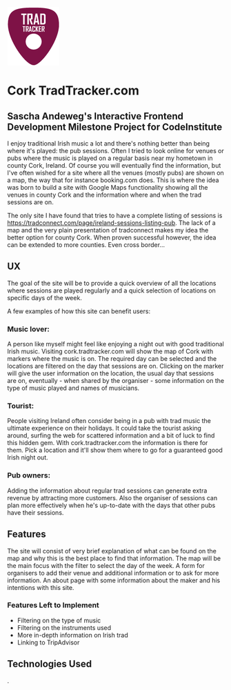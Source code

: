 ![ TradTracker.com](https://github.com/Andeweg01/tradTracker/blob/master/assets/img/TradTracker.png?raw=true)

# Cork TradTracker.com

## Sascha Andeweg's Interactive Frontend Development Milestone Project for CodeInstitute

I enjoy traditional Irish music a lot and there's nothing better than being where it's played: the pub sessions. 
Often I tried to look online for venues or pubs where the music is played on a regular basis near my hometown in county Cork, Ireland.
Of course you will eventually find the information, but I've often wished for a site where all the venues (mostly pubs) are shown on a map,
the way that for instance booking.com does.
This is where the idea was born to build a site with Google Maps functionality showing all the venues in county Cork and 
the information where and when the trad sessions are on.

The only site I have found that tries to have a complete listing of sessions is <https://tradconnect.com/page/ireland-sessions-listing-pub>.
The lack of a map and the very plain presentation of tradconnect makes my idea the better option for county Cork. 
When proven successful however, the idea can be extended to more counties. Even cross border...


## UX
The goal of the site will be to provide a quick overview of all the locations where sessions are played regularly and a quick selection of locations on specific days of the week.

A few examples of how this site can benefit users:

### Music lover:

A person like myself might feel like enjoying a night out with good traditional Irish music. Visiting cork.tradtracker.com will show the map of Cork with markers where the music is on.
The required day can be selected and the locations are filtered on the day that sessions are on.
Clicking on the marker will give the user information on the location, the usual day that sessions are on, eventually - when shared by the organiser - some information on the type of music played and names of musicians.

### Tourist:

People visiting Ireland often consider being in a pub with trad music the ultimate experience on their holidays. 
It could take the tourist asking around, surfing the web for scattered information and a bit of luck to find this hidden gem. 
With cork.tradtracker.com the information is there for them. Pick a location and it'll show them where to go for a guaranteed good Irish night out.

### Pub owners:

Adding the information about regular trad sessions can generate extra revenue by attracting more customers.
Also the organiser of sessions can plan more effectively when he's up-to-date with the days that other pubs have their sessions.


## Features

The site will consist of very brief explanation of what can be found on the map and why this is the best place to find that information.
The map will be the main focus with the filter to select the day of the week.
A form for organisers to add their venue and additional information or to ask for more information.
An about page with some information about the maker and his intentions with this site.

### Features Left to Implement

* Filtering on the type of music
* Filtering on the instruments used
* More in-depth information on Irish trad
* Linking to TripAdvisor


## Technologies Used
.